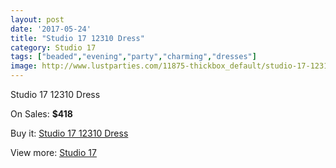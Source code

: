 ```yaml
---
layout: post
date: '2017-05-24'
title: "Studio 17 12310 Dress"
category: Studio 17
tags: ["beaded","evening","party","charming","dresses"]
image: http://www.lustparties.com/11875-thickbox_default/studio-17-12310-dress.jpg
---
```

Studio 17 12310 Dress

On Sales: **$418**
<a href="https://www.lustparties.com/en/studio-17/4302-studio-17-12310-dress.html"><amp-img layout="responsive" width="600" height="600" src="//www.lustparties.com/11875-thickbox_default/studio-17-12310-dress.jpg" alt="Studio 17 12310 Dress 0" /></a>
<a href="https://www.lustparties.com/en/studio-17/4302-studio-17-12310-dress.html"><amp-img layout="responsive" width="600" height="600" src="//www.lustparties.com/11876-thickbox_default/studio-17-12310-dress.jpg" alt="Studio 17 12310 Dress 1" /></a>

Buy it: [Studio 17 12310 Dress](https://www.lustparties.com/en/studio-17/4302-studio-17-12310-dress.html "Studio 17 12310 Dress")

View more: [Studio 17](https://www.lustparties.com/en/22-studio-17 "Studio 17")